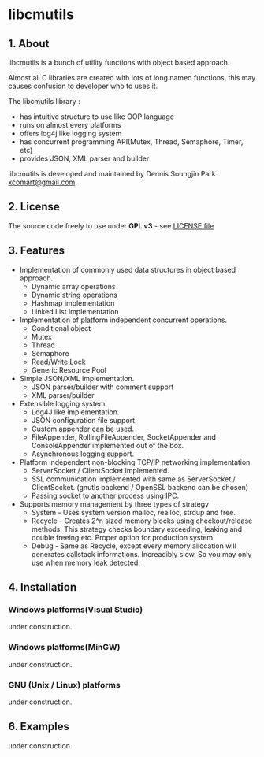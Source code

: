 # libcmutils

## 1. About

libcmutils is a bunch of utility functions with object based approach.

Almost all C libraries are created with lots of long named functions,
this may causes confusion to developer who to uses it.

The libcmutils library :

* has intuitive structure to use like OOP language
* runs on almost every platforms
* offers log4j like logging system
* has concurrent programming API(Mutex, Thread, Semaphore, Timer, etc)
* provides JSON, XML parser and builder

libcmutils is developed and maintained
by Dennis Soungjin Park <xcomart@gmail.com>.

## 2. License

The source code freely to use under **GPL v3** - see [LICENSE file](LICENSE)

## 3. Features

* Implementation of commonly used data structures in object based approach.
	* Dynamic array operations
	* Dynamic string operations
	* Hashmap implementation
	* Linked List implementation
* Implementation of platform independent concurrent operations.
	* Conditional object
	* Mutex
	* Thread
	* Semaphore
	* Read/Write Lock
	* Generic Resource Pool
* Simple JSON/XML implementation.
	* JSON parser/builder with comment support
	* XML parser/builder
* Extensible logging system.
	* Log4J like implementation.
	* JSON configuration file support.
	* Custom appender can be used.
    * FileAppender, RollingFileAppender, SocketAppender
        and ConsoleAppender implemented out of the box.
	* Asynchronous logging support.
* Platform independent non-blocking TCP/IP networking implementation.
	* ServerSocket / ClientSocket implemented.
    * SSL communication implemented with same as ServerSocket / ClientSocket.
        (gnutls backend / OpenSSL backend can be chosen)
	* Passing socket to another process using IPC.
* Supports memory management by three types of strategy
	* System - Uses system version malloc, realloc, strdup and free.
	* Recycle - Creates 2^n sized memory blocks using checkout/release methods.
		This strategy checks boundary exceeding, leaking and double freeing etc.
		Proper option for production system.
	* Debug - Same as Recycle, except every memory allocation will generates
		callstack informations. Increadibly slow.
		So you may only use when memory leak detected.

## 4. Installation

### Windows platforms(Visual Studio)

under construction.

### Windows platforms(MinGW)

under construction.

### GNU (Unix / Linux) platforms

under construction.

## 6. Examples

under construction.
